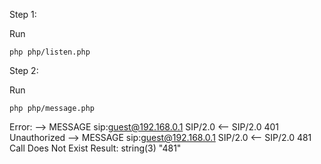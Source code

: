 Step 1:

Run 

```
php php/listen.php
```

Step 2:

Run 

```
php php/message.php
```

Error:
--> MESSAGE sip:guest@192.168.0.1 SIP/2.0
<-- SIP/2.0 401 Unauthorized
--> MESSAGE sip:guest@192.168.0.1 SIP/2.0
<-- SIP/2.0 481 Call Does Not Exist
Result: string(3) "481"
